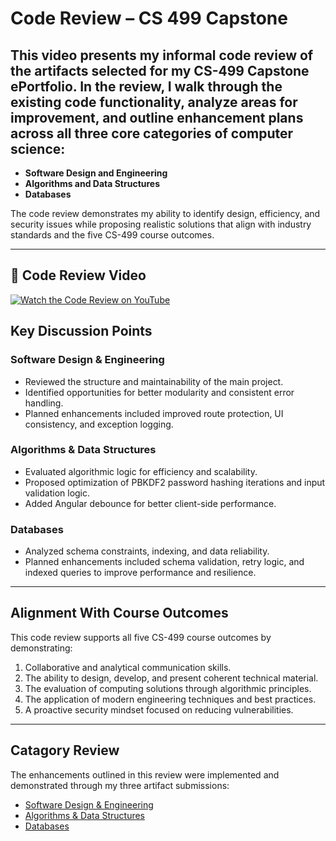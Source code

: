 # Code Review – CS 499 Capstone 

## This video presents my informal code review of the artifacts selected for my CS-499 Capstone ePortfolio. In the review, I walk through the existing code functionality, analyze areas for improvement, and outline enhancement plans across all three core categories of computer science: 

- **Software Design and Engineering** 
- **Algorithms and Data Structures** 
- **Databases** 

The code review demonstrates my ability to identify design, efficiency, and security issues while proposing realistic solutions that align with industry standards and the five CS-499 course outcomes. 

--- 

## 🎥 Code Review Video 

[![Watch the Code Review on YouTube](https://img.youtube.com/vi/sTQAMAFJm1Q/0.jpg)](https://youtu.be/sTQAMAFJm1Q) 

## Key Discussion Points 

### Software Design & Engineering 
- Reviewed the structure and maintainability of the main project. 
- Identified opportunities for better modularity and consistent error handling. 
- Planned enhancements included improved route protection, UI consistency, and exception logging. 

### Algorithms & Data Structures 
- Evaluated algorithmic logic for efficiency and scalability. 
- Proposed optimization of PBKDF2 password hashing iterations and input validation logic. 
- Added Angular debounce for better client-side performance. 

### Databases 
- Analyzed schema constraints, indexing, and data reliability. 
- Planned enhancements included schema validation, retry logic, and indexed queries to improve performance and resilience. 

--- 
## Alignment With Course Outcomes 
This code review supports all five CS-499 course outcomes by demonstrating: 
1. Collaborative and analytical communication skills. 
2. The ability to design, develop, and present coherent technical material. 
3. The evaluation of computing solutions through algorithmic principles. 
4. The application of modern engineering techniques and best practices. 
5. A proactive security mindset focused on reducing vulnerabilities. 

--- 

## Catagory Review 
The enhancements outlined in this review were implemented and demonstrated through my three artifact submissions: 
- [Software Design & Engineering](../artifacts/software-design/README.md) 
- [Algorithms & Data Structures](../artifacts/algorithms/README.md) 
- [Databases](../artifacts/databases/README.md)
